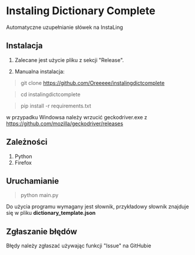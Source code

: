 # Instaling Dictionary Complete
Automatyczne uzupełnianie słówek na InstaLing
## Instalacja
1. Zalecane jest użycie pliku z sekcji "Release".

2. Manualna instalacja:

> git clone https://github.com/Oreeeee/instalingdictcomplete

> cd instalingdictcomplete

> pip install -r requirements.txt

w przypadku Windowsa należy wrzucić geckodriver.exe z https://github.com/mozilla/geckodriver/releases
## Zależności
1. Python
2. Firefox
## Uruchamianie
> python main.py

Do użycia programu wymagany jest słownik, przykładowy słownik znajduje się w pliku **dictionary_template.json**
## Zgłaszanie błędów
Błędy należy zgłaszać używając funkcji "Issue" na GitHubie
